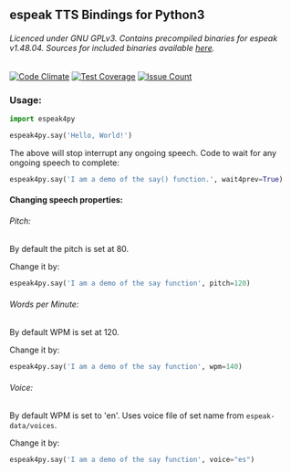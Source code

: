 ## espeak TTS Bindings for Python3

###### Licenced under GNU GPLv3. Contains precompiled binaries for espeak v1.48.04. Sources for included binaries available [here](http://espeak.sourceforge.net/).
[![Code Climate](https://codeclimate.com/github/sayak-brm/espeak4py/badges/gpa.svg)](https://codeclimate.com/github/sayak-brm/espeak4py) [![Test Coverage](https://codeclimate.com/github/sayak-brm/espeak4py/badges/coverage.svg)](https://codeclimate.com/github/sayak-brm/espeak4py/coverage) [![Issue Count](https://codeclimate.com/github/sayak-brm/espeak4py/badges/issue_count.svg)](https://codeclimate.com/github/sayak-brm/espeak4py)

### Usage:

```python
import espeak4py

espeak4py.say('Hello, World!')
```

The above will stop interrupt any ongoing speech.
Code to wait for any ongoing speech to complete:

```python
espeak4py.say('I am a demo of the say() function.', wait4prev=True)
```

#### Changing speech properties:

###### Pitch:

By default the pitch is set at 80.

Change it by:

```python
espeak4py.say('I am a demo of the say function', pitch=120)
```

###### Words per Minute:

By default WPM is set at 120.

Change it by:

```python
espeak4py.say('I am a demo of the say function', wpm=140)
```

###### Voice:

By default WPM is set to 'en'.
Uses voice file of set name from `espeak-data/voices`.

Change it by:

```python
espeak4py.say('I am a demo of the say function', voice="es")
```